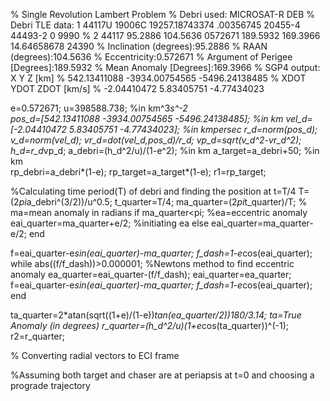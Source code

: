 % Single Revolution Lambert Problem
% Debri used: MICROSAT-R DEB 
% Debri TLE data: 1 44117U 19006C   19257.18743374  .00356745  20455-4  44493-2 0  9990
%                 2 44117  95.2886 104.5636 0572671 189.5932 169.3966 14.64658678 24390
% Inclination (degrees):95.2886
% RAAN (degrees):104.5636
% Eccentricity:0.572671
% Argument of Perigee [Degrees]:189.5932
% Mean Anomaly [Degrees]:169.3966
% SGP4 output:  X                Y                Z     [km]
%            542.13411088    -3934.00754565    -5496.24138485 
%             XDOT             YDOT             ZDOT    [km/s]
%            -2.04410472        5.83405751       -4.77434023

e=0.572671;
u=398588.738;                                                 %in km^3*s^-2                
pos_d=[542.13411088 -3934.00754565 -5496.24138485];          %in km
vel_d=[-2.04410472 5.83405751 -4.77434023];                  %in kmpersec
r_d=norm(pos_d);
v_d=norm(vel_d);
vr_d=dot(vel_d,pos_d)/r_d;
vp_d=sqrt(v_d^2-vr_d^2);
h_d=r_d*vp_d;
a_debri=(h_d^2/u)/(1-e^2);                                    %in km
a_target=a_debri+50;                                          %in km  
rp_debri=a_debri*(1-e);
rp_target=a_target*(1-e);
r1=rp_target;

%Calculating time period(T) of debri and finding the position at t=T/4
T=(2*pi*a_debri^(3/2))/u^0.5;
t_quarter=T/4;
ma_quarter=(2*pi*t_quarter)/T;                     % ma=mean anomaly in radians
if ma_quarter<pi;                                  %ea=eccentric anomaly     
    eai_quarter=ma_quarter+e/2;                    %initiating ea
else
    eai_quarter=ma_quarter-e/2;
end
       
f=eai_quarter-e*sin(eai_quarter)-ma_quarter;
f_dash=1-e*cos(eai_quarter);
while abs((f/f_dash))>0.000001;                         %Newtons method to find eccentric anomaly 
    ea_quarter=eai_quarter-(f/f_dash);
    eai_quarter=ea_quarter;
    f=eai_quarter-e*sin(eai_quarter)-ma_quarter;
    f_dash=1-e*cos(eai_quarter); 
end

ta_quarter=2*atan(sqrt((1+e)/(1-e))*tan(ea_quarter/2))*180/3.14;    ta=True Anomaly (in degrees) 
r_quarter=(h_d^2/u)*(1+e*cos(ta_quarter))^(-1);
r2=r_quarter;


% Converting radial vectors to ECI frame

%Assuming both target and chaser are at periapsis at t=0 and choosing a prograde trajectory


